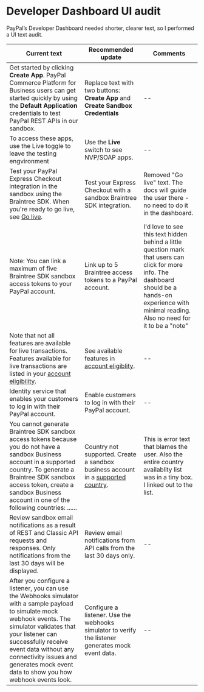 # Developer Dashboard UI audit

PayPal’s Developer Dashboard needed shorter, clearer text, so I performed a UI text audit.

| Current text | Recommended update | Comments | 
| ------------ | ------------------ | -------- |
| Get started by clicking **Create App**. PayPal Commerce Platform for Business users can get started quickly by using the **Default Application** credentials to test PayPal REST APIs in our sandbox. | Replace text with two buttons: **Create App** and **Create Sandbox Credentials** | -- |
| To access these apps, use the Live toggle to leave the testing engvironment | Use the **Live** switch to see NVP/SOAP apps. | -- |
| Test your PayPal Express Checkout integration in the sandbox using the Braintree SDK. When you're ready to go live, see [Go live](https://github.com/hownbey/portfolio/blob/main/ui-audit.md). | Test your Express Checkout with a sandbox Braintree SDK integration. | Removed "Go live" text. The docs will guide the user there - no need to do it in the dashboard. |
| Note: You can link a maximum of five Braintree SDK sandbox access tokens to your PayPal account. | Link up to 5 Braintree access tokens to a PayPal account. | I'd love to see this text hidden behind a little question mark that users can click for more info. The dashboard should be a hands-on experience with minimal reading. Also no need for it to be a "note" |
| Note that not all features are available for live transactions. Features available for live transactions are listed in your [account eligibility](https://github.com/hownbey/portfolio/blob/main/ui-audit.md). | See available features in [account eligiblity](https://github.com/hownbey/portfolio/blob/main/ui-audit.md). | -- |
| Identity service that enables your customers to log in with their PayPal account. | Enable customers to log in with their PayPal account. | -- |
| You cannot generate Braintree SDK sandbox access tokens because you do not have a sandbox Business account in a supported country. To generate a Braintree SDK sandbox access token, create a sandbox Business account in one of the following countries: ...... | Country not supported. Create a sandbox business account in a [supported country](https://www.paypal.com/us/webapps/mpp/country-worldwide). | This is error text that blames the user. Also the entire country availablity list was in a tiny box. I linked out to the list. | 
| Review sandbox email notifications as a result of REST and Classic API requests and responses. Only notifications from the last 30 days will be displayed. | Review email notifications from API calls from the last 30 days only. | -- | 
| After you configure a listener, you can use the Webhooks simulator with a sample payload to simulate mock webhook events. The simulator validates that your listener can successfully receive event data without any connectivity issues and generates mock event data to show you how webhook events look. | Configure a listener. Use the webhooks simulator to verify the listener generates mock event data. | -- | 
